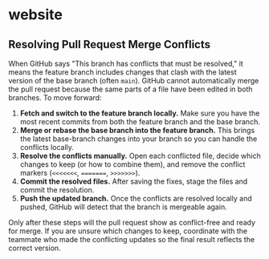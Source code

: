 # website

## Resolving Pull Request Merge Conflicts

When GitHub says "This branch has conflicts that must be resolved," it means the feature branch includes changes that clash with the latest version of the base branch (often `main`). GitHub cannot automatically merge the pull request because the same parts of a file have been edited in both branches. To move forward:

1. **Fetch and switch to the feature branch locally.** Make sure you have the most recent commits from both the feature branch and the base branch.
2. **Merge or rebase the base branch into the feature branch.** This brings the latest base-branch changes into your branch so you can handle the conflicts locally.
3. **Resolve the conflicts manually.** Open each conflicted file, decide which changes to keep (or how to combine them), and remove the conflict markers (`<<<<<<<`, `=======`, `>>>>>>>`).
4. **Commit the resolved files.** After saving the fixes, stage the files and commit the resolution.
5. **Push the updated branch.** Once the conflicts are resolved locally and pushed, GitHub will detect that the branch is mergeable again.

Only after these steps will the pull request show as conflict-free and ready for merge. If you are unsure which changes to keep, coordinate with the teammate who made the conflicting updates so the final result reflects the correct version.
